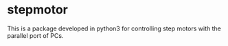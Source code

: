 # stepmotor

This is a package developed in python3 for controlling step motors with
the parallel port of PCs.
